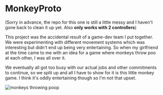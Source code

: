 # MonkeyProto
(Sorry in advance, the repo for this one is still a little messy and I haven't gone back to clean it up yet. Also **only works with 2 controllers**)

This project was the accidental result of a game-dev team I put together. We were experimenting with different movement systems which was interesting but didn't end up being very entertaining. So when my girlfriend at the time came to me with an idea for a game where monkeys throw poo at each other, I was all over it.

We eventually all got too busy with our actual jobs and other commitments to continue, so we split up and all I have to show for it is this little monkey game. I think it's oddly entertaining though so I'm not that upset.

![monkeys throwing poop](https://ramseyopp.com/pages/projects/monkeyProto.png)
